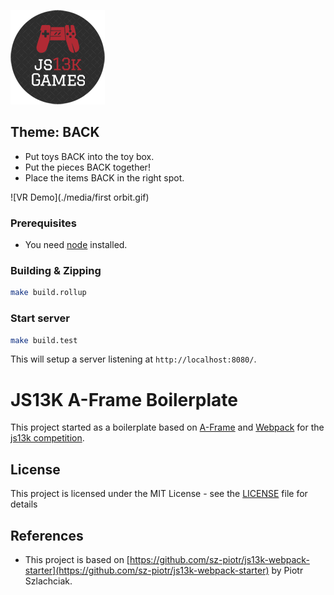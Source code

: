 ![js13k logo](./js13k-logo.png)

## Theme: BACK

* Put toys BACK into the toy box.
* Put the pieces BACK together!
* Place the items BACK in the right spot.



![VR Demo](./media/first orbit.gif)


### Prerequisites

- You need [node](https://nodejs.org/en/download/current/) installed.

### Building & Zipping

```bash
make build.rollup
```

### Start server


```bash
make build.test
```

This will setup a server listening at `http://localhost:8080/`.



# JS13K A-Frame Boilerplate

This project started as a boilerplate based on [A-Frame](https://aframe.io/) and [Webpack](https://webpack.js.org/) for the [js13k competition](https://2019.js13kgames.com/).


## License

This project is licensed under the MIT License - see the [LICENSE](LICENSE) file for details

## References

* This project is based on [https://github.com/sz-piotr/js13k-webpack-starter](https://github.com/sz-piotr/js13k-webpack-starter) by Piotr Szlachciak.
